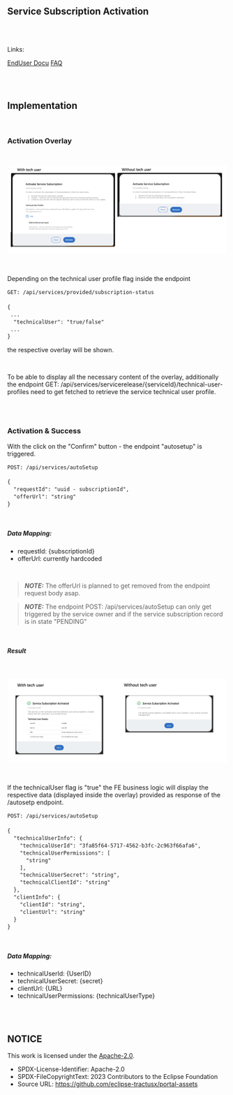 ## Service Subscription Activation

<br>
<br>

Links:

[EndUser Docu](</docs/user/05.%20Service(s)/03.%20Service%20Subscription/03.%20Service%20Subscription%20Activation%20(Provider).md>)
[FAQ](</docs/user/05.%20Service(s)/03.%20Service%20Subscription/05.%20FAQ.md>)

<br>
<br>

## Implementation

<br>

### Activation Overlay

<br>
<p align="center">
<img width="811" alt="image" src="https://raw.githubusercontent.com/eclipse-tractusx/portal-assets/main/docs/static/service-subscription-activation-window.png">
</p>
<br>

Depending on the technical user profile flag inside the endpoint

```diff
GET: /api/services/provided/subscription-status

{
 ...
  "technicalUser": "true/false"
 ...
}

```

the respective overlay will be shown.

<br>

To be able to display all the necessary content of the overlay, additionally the endpoint GET: /api/services/servicerelease/{serviceId}/technical-user-profiles need to get fetched to retrieve the service technical user profile.

<br>
<br>

### Activation & Success

With the click on the "Confirm" button - the endpoint "autosetup" is triggered.

```diff
POST: /api/services/autoSetup

{
  "requestId": "uuid - subscriptionId",
  "offerUrl": "string"
}

```

<br>

##### Data Mapping:

- requestId: {subscriptionId}
- offerUrl: currently hardcoded

<br>

> **_NOTE:_** The offerUrl is planned to get removed from the endpoint request body asap.

> **_NOTE:_** The endpoint POST: /api/services/autoSetup can only get triggered by the service owner and if the service subscription record is in state "PENDING"

<br>

##### Result

<br>
<p align="center">
<img width="823" alt="image" src="https://raw.githubusercontent.com/eclipse-tractusx/portal-assets/main/docs/static/service-subscription-activation-window-success.png">
</p>
<br>

If the technicalUser flag is "true" the FE business logic will display the respective data (displayed inside the overlay) provided as response of the /autosetp endpoint.

```diff
POST: /api/services/autoSetup

{
  "technicalUserInfo": {
    "technicalUserId": "3fa85f64-5717-4562-b3fc-2c963f66afa6",
    "technicalUserPermissions": [
      "string"
    ],
    "technicalUserSecret": "string",
    "technicalClientId": "string"
  },
  "clientInfo": {
    "clientId": "string",
    "clientUrl": "string"
  }
}

```

<br>

##### Data Mapping:

- technicalUserId: {UserID}
- technicalUserSecret: {secret}
- clientUrl: {URL}
- technicalUserPermissions: {technicalUserType}

<br>
<br>

## NOTICE

This work is licensed under the [Apache-2.0](https://www.apache.org/licenses/LICENSE-2.0).

- SPDX-License-Identifier: Apache-2.0
- SPDX-FileCopyrightText: 2023 Contributors to the Eclipse Foundation
- Source URL: https://github.com/eclipse-tractusx/portal-assets
